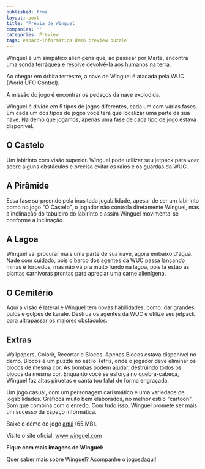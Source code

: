 ```yaml
---
published: true
layout: post
title: 'Prévia de Winguel'
companies: ''
categories: Preview
tags: espaco-informatica demo preview puzzle
---
```

Winguel é um simpático alienígena que, ao passear por Marte, encontra uma sonda terráquea e resolve devolvê-la aos humanos na terra.

Ao chegar em órbita terrestre, a nave de Winguel é atacada pela WUC (World UFO Control).

A missão do jogo é encontrar os pedaços da nave explodida.

Winguel é divido em 5 tipos de jogos diferentes, cada um com várias fases.
Em cada um dos tipos de jogos você terá que localizar uma parte da sua nave.
Na demo que jogamos, apenas uma fase de cada tipo de jogo estava disponível.
## O Castelo


Um labirinto com visão superior. Winguel pode utilizar seu jetpack para voar sobre alguns obstáculos e precisa evitar os raios e os guardas da WUC.
## A Pirâmide


Essa fase surpreende pela inusitada jogabilidade, apesar de ser um labirinto como no jogo "O Castelo", o jogador não controla diretamente Winguel, mas a inclinação do tabuleiro do labirinto e assim Winguel movimenta-se conforme a inclinação.
## A Lagoa


Winguel vai procurar mais uma parte de sua nave, agora embaixo d'água. Nade com cuidado, pois o barco dos agentes da WUC passa lançando minas e torpedos, mas não vá pra muito fundo na lagoa, pois lá estão as plantas carnivoras prontas para apreciar uma carne alienígena.
## O Cemitério


Aqui a visão é lateral e Winguel tem novas habilidades, como: dar grandes pulos e golpes de karate. Destrua os agentes da WUC e utilize seu jetpack para ultrapassar os maiores obstáculos.
## Extras


Wallpapers, Colorir, Recortar e Blocos. Apenas Blocos estava disponível no demo. Blocos é um puzzle no estilo Tetris, onde o jogador deve eliminar os blocos de mesma cor. As bombas podem ajudar, destruindo todos os blocos da mesma cor. Enquanto você se esforça no quebra-cabeça, Winguel faz altas piruetas e canta (ou fala) de forma engraçada.

Um jogo casual, com um personagem carismático e uma variedade de jogabilidades. Gráficos muito bem elaborados, no melhor estilo "cartoon". Som que combina com o enredo. Com tudo isso, Winguel promete ser mais um sucesso da Espaço Informática.

Baixe o demo do jogo <a href="http://www.hades2.com/winguel/windemo.zip">aqui</a>
 (65 MB).

Visite o site oficial: <a href="http://www.winguel.com" target="_blank">www.winguel.com</a>


<span style="font-weight: bold;">Fique com mais imagens de Winguel:</span>



Quer saber mais sobre Winguel? Acompanhe o jogosdaqui!